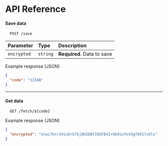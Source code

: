 # API Reference

#### Save data

```http
  POST /save
```

| Parameter   | Type     | Description                |
| :---------- | :------- | :------------------------- |
| `encrypted` | `string` | **Required**. Data to save |

Example response (JSON)

```json
{
  "code": "123AB"
}
```

---

#### Get data

```http
  GET /fetch/${code}
```

Example response (JSON)

```json
{
  "encrypted": "enwifbn!34iubrbfbjBUIDBYIOGFBVI+Ubdiofe43gf891lvblo"
}
```

